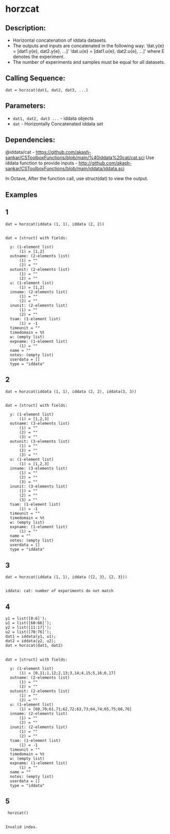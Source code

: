 # horzcat
## Description:
- Horizontal concatenation of iddata datasets.
- The outputs and inputs are concatenated in the following way: ‘dat.y{e} = [dat1.y{e}, dat2.y{e}, ...]’
  ‘dat.u{e} = [dat1.u{e}, dat2.u{e}, ...]’ where E denotes the experiment.
- The number of experiments and samples must be equal for all datasets.
## Calling Sequence:
`dat = horzcat(dat1, dat2, dat3, ...)`
## Parameters:
- `dat1, dat2, dat3 ...`  - iddata objects
- `dat`                   - Horizontally Concatenated iddata set
## Dependencies:
@iddata/cat - https://github.com/akash-sankar/CSToolboxFunctions/blob/main/%40iddata%20cat/cat.sci
Use iddata function to provide inputs - http://github.com/akash-sankar/CSToolboxFunctions/blob/main/iddata/iddata.sci

In Octave, After the function call, use struct(dat) to view the output.
## Examples 
## 1
```
dat = horzcat(iddata (1, 1), iddata (2, 2))
```
##
```
dat = [struct] with fields:

  y: (1-element list)
      (1) = [1,2]
  outname: (2-elements list)
      (1) = ""
      (2) = ""
  outunit: (2-elements list)
      (1) = ""
      (2) = ""
  u: (1-element list)
      (1) = [1,2]
  inname: (2-elements list)
      (1) = ""
      (2) = ""
  inunit: (2-elements list)
      (1) = ""
      (2) = ""
  tsam: (1-element list)
      (1) = -1
  timeunit = ""
  timedomain = %t
  w: (empty list)
  expname: (1-element list)
      (1) = ""
  name = ""
  notes: (empty list)
  userdata = []
  type = "iddata"
```
## 2
```
dat = horzcat(iddata (1, 1), iddata (2, 2), iddata(3, 3))
```
##
```
dat = [struct] with fields:

  y: (1-element list)
      (1) = [1,2,3]
  outname: (3-elements list)
      (1) = ""
      (2) = ""
      (3) = ""
  outunit: (3-elements list)
      (1) = ""
      (2) = ""
      (3) = ""
  u: (1-element list)
      (1) = [1,2,3]
  inname: (3-elements list)
      (1) = ""
      (2) = ""
      (3) = ""
  inunit: (3-elements list)
      (1) = ""
      (2) = ""
      (3) = ""
  tsam: (1-element list)
      (1) = -1
  timeunit = ""
  timedomain = %t
  w: (empty list)
  expname: (1-element list)
      (1) = ""
  name = ""
  notes: (empty list)
  userdata = []
  type = "iddata"
```
## 3
```
dat = horzcat(iddata (1, 1), iddata ({2, 3}, {2, 3}))
```
##
```
iddata: cat: number of experiments do not match
```
## 4
```
y1 = list([0:6]');
u1 = list([60:66]');
y2 = list([11:17]');
u2 = list([70:76]');
dat1 = iddata(y1, u1);
dat2 = iddata(y2, u2);
dat = horzcat(dat1, dat2)

```
##
```
dat = [struct] with fields:

  y: (1-element list)
      (1) = [0,11;1,12;2,13;3,14;4,15;5,16;6,17]
  outname: (2-elements list)
      (1) = ""
      (2) = ""
  outunit: (2-elements list)
      (1) = ""
      (2) = ""
  u: (1-element list)
      (1) = [60,70;61,71;62,72;63,73;64,74;65,75;66,76]
  inname: (2-elements list)
      (1) = ""
      (2) = ""
  inunit: (2-elements list)
      (1) = ""
      (2) = ""
  tsam: (1-element list)
      (1) = -1
  timeunit = ""
  timedomain = %t
  w: (empty list)
  expname: (1-element list)
      (1) = ""
  name = ""
  notes: (empty list)
  userdata = []
  type = "iddata"
```
## 5
```
 horzcat()
```
## 
```
Invalid index.
```


